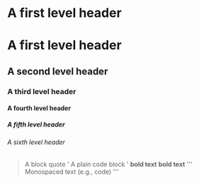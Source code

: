 # A first level header
# A first level header
## A second level header
### A third level header
#### A fourth level header
##### A fifth level header
###### A sixth level header
> A block quote
' A plain code block '
**bold text**
__bold text__
\'''
Monospaced text (e.g., code)
\'''
